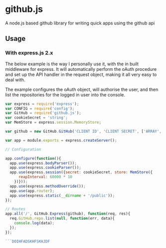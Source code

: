 github.js
=========

A node.js based github library for writing quick apps using the github api

## Usage

### With express.js 2.x
The below example is the way I personally use it, with the in built middleware for express. It will automatically perform the oAuth procedure and set up the API handler in the request object, making it all very easy to deal with.

The example configures the oAuth object, will authorise the user, and then list the repositories for the logged in user into the console.

```javascript
var express = require('express');
var CONFIG = require('config');
var GitHub = require('github.js');
var cookieSecret = 'string';
var MemStore = express.session.MemoryStore;

var github = new GitHub.GitHub('CLIENT ID', 'CLIENT SECRET', ['ARRAY','OF','SCOPES'], 'CALLBACK URL');

var app = module.exports = express.createServer();

// Configuration

app.configure(function(){
  app.use(express.bodyParser());
  app.use(express.cookieParser());
  app.use(express.session({secret: cookieSecret, store: MemStore({
      reapInterval: 60000 * 10
    })}));
  app.use(express.methodOverride());
  app.use(app.router);
  app.use(express.static(__dirname + '/public'));
});

// Routes
app.all('/', GitHub.Express(github), function(req, res){
  req.GitHub.repo.list(null, function(err, data){
    console.log(data);
  });
});

```DOIHFADSKHFSKHJDF
